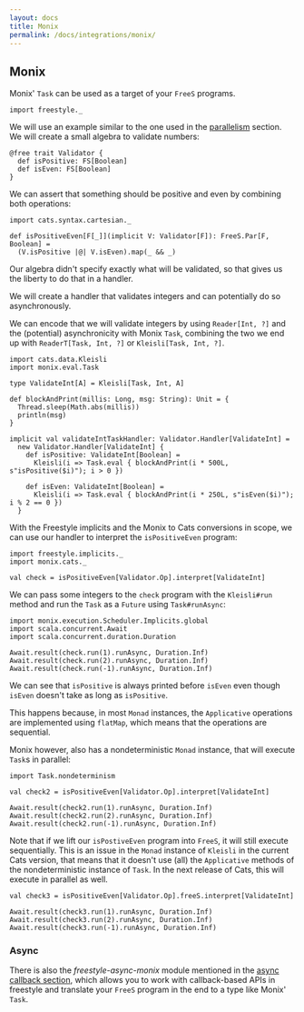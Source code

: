 ```yaml
---
layout: docs
title: Monix
permalink: /docs/integrations/monix/
---
```


## Monix

Monix' `Task` can be used as a target of your `FreeS` programs.

```tut:silent
import freestyle._
```

We will use an example similar to the one used in the [parallelism](/docs/core/parallelism/) section. We will create a small algebra to validate numbers:

```tut:book
@free trait Validator {
  def isPositive: FS[Boolean]
  def isEven: FS[Boolean]
}
```

We can assert that something should be positive and even by combining both operations:

```tut:book
import cats.syntax.cartesian._

def isPositiveEven[F[_]](implicit V: Validator[F]): FreeS.Par[F, Boolean] =
  (V.isPositive |@| V.isEven).map(_ && _)
```

Our algebra didn't specify exactly what will be validated, so that gives us the liberty to do that in a handler.

We will create a handler that validates integers and can potentially do so asynchronously.

We can encode that we will validate integers by using `Reader[Int, ?]` and the (potential) asynchronicity with Monix `Task`, combining the two we end up with `ReaderT[Task, Int, ?]` or `Kleisli[Task, Int, ?]`.

```tut:book
import cats.data.Kleisli
import monix.eval.Task

type ValidateInt[A] = Kleisli[Task, Int, A]

def blockAndPrint(millis: Long, msg: String): Unit = { 
  Thread.sleep(Math.abs(millis))
  println(msg)
}

implicit val validateIntTaskHandler: Validator.Handler[ValidateInt] = 
  new Validator.Handler[ValidateInt] {
    def isPositive: ValidateInt[Boolean] =
      Kleisli(i => Task.eval { blockAndPrint(i * 500L, s"isPositive($i)"); i > 0 })

    def isEven: ValidateInt[Boolean] =
      Kleisli(i => Task.eval { blockAndPrint(i * 250L, s"isEven($i)"); i % 2 == 0 })
  }
```

With the Freestyle implicits and the Monix to Cats conversions in scope, we can use our handler to interpret the `isPositiveEven` program:

```tut:book
import freestyle.implicits._
import monix.cats._

val check = isPositiveEven[Validator.Op].interpret[ValidateInt]
```

We can pass some integers to the `check` program with the `Kleisli#run` method and run the `Task` as a `Future` using `Task#runAsync`:

```tut:book
import monix.execution.Scheduler.Implicits.global
import scala.concurrent.Await
import scala.concurrent.duration.Duration

Await.result(check.run(1).runAsync, Duration.Inf)
Await.result(check.run(2).runAsync, Duration.Inf)
Await.result(check.run(-1).runAsync, Duration.Inf)
```

We can see that `isPositive` is always printed before `isEven` even though `isEven` doesn't take as long as `isPositive`.

This happens because, in most `Monad` instances, the `Applicative` operations are implemented using `flatMap`, which means that the operations are sequential.

Monix however, also has a nondeterministic `Monad` instance, that will execute `Task`s in parallel:

```tut:book
import Task.nondeterminism

val check2 = isPositiveEven[Validator.Op].interpret[ValidateInt]

Await.result(check2.run(1).runAsync, Duration.Inf)
Await.result(check2.run(2).runAsync, Duration.Inf)
Await.result(check2.run(-1).runAsync, Duration.Inf)
```

Note that if we lift our `isPostiveEven` program into `FreeS`, it will still execute sequentially. This is an issue in the `Monad` instance of `Kleisli` in the current Cats version, that means that it doesn't use (all) the `Applicative` methods of the nondeterministic instance of `Task`. In the next release of Cats, this will execute in parallel as well.

```
val check3 = isPositiveEven[Validator.Op].freeS.interpret[ValidateInt]

Await.result(check3.run(1).runAsync, Duration.Inf)
Await.result(check3.run(2).runAsync, Duration.Inf)
Await.result(check3.run(-1).runAsync, Duration.Inf)
```

### Async

There is also the _freestyle-async-monix_ module mentioned in the [async callback section](/docs/effects/async/), which allows you to work with callback-based APIs in freestyle and translate your `FreeS` program in the end to a type like Monix' `Task`.
